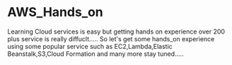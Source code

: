 # AWS_Hands_on
Learning Cloud services is easy but getting hands on experience over 200 plus service is really diffuclt.....
So let's get some hands_on experience using some popular service such as EC2,Lambda,Elastic Beanstalk,S3,Cloud Formation and many more stay tuned.....
